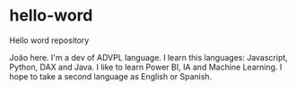 # hello-word
Hello word repository

João here. I'm a dev of ADVPL language. I learn this languages: Javascript, Python, DAX and Java.
I like to learn Power BI, IA and Machine Learning.
I hope to take a second language as English or Spanish.

